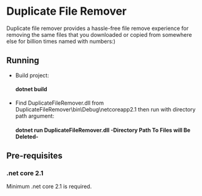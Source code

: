 # Duplicate File Remover

Duplicate file remover provides a hassle-free file remove experience for removing the same files that you downloaded or copied from somewhere else for billion times named with numbers:)

## Running

- Build project:

  #### dotnet build

- Find DuplicateFileRemover.dll from DuplicateFileRemover\bin\Debug\netcoreapp2.1 then run with directory path argument:

  #### dotnet run DuplicateFileRemover.dll -Directory Path To Files will Be Deleted-

## Pre-requisites

  ### .net core 2.1
  
  Minimum .net core 2.1 is required. 
